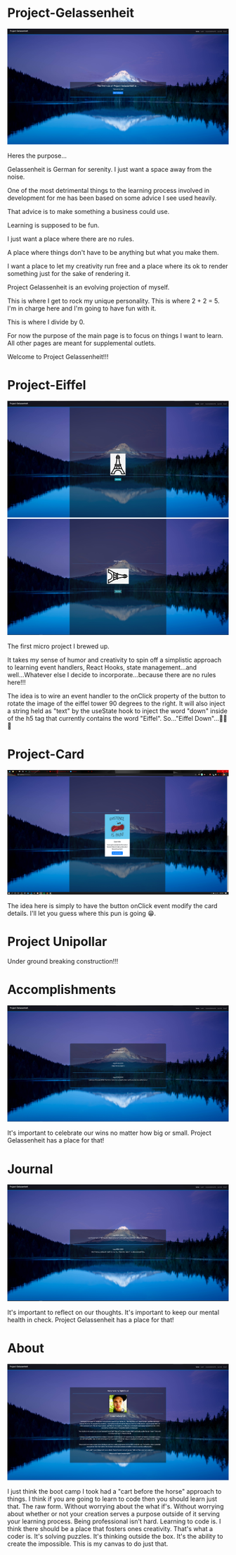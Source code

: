 # Project-Gelassenheit

![](projectGelassenheit.jpeg)

Heres the purpose...

Gelassenheit is German for serenity. I just want a space away from the noise.

One of the most detrimental things to the learning process involved in development for me has been based on some advice I see used heavily.

That advice is to make something a business could use.

Learning is supposed to be fun.

I just want a place where there are no rules.

A place where things don't have to be anything but what you make them.

I want a place to let my creativity run free and a place where its ok to render something just for the sake of rendering it.

Project Gelassenheit is an evolving projection of myself.

This is where I get to rock my unique personality. This is where 2 + 2 = 5. I'm in charge here and I'm going to have fun with it.

This is where I divide by 0.

For now the purpose of the main page is to focus on things I want to learn. All other pages are meant for supplemental outlets.

Welcome to Project Gelassenheit!!!

# Project-Eiffel

![](eiffel.jpeg)
![](eiffelDown.jpeg)

The first micro project I brewed up.

It takes my sense of humor and creativity to spin off a simplistic approach to learning event handlers, React Hooks, state management...and well...Whatever else I decide to incorporate...because there are no rules here!!!

The idea is to wire an event handler to the onClick property of the button to rotate the image of the eiffel tower 90 degrees to the right. It will also inject a string held as "text" by the useState hook to inject the word "down" inside of the h5 tag that currently contains the word "Eiffel". So..."Eiffel Down"...🤣🤣🤣

# Project-Card

![](Card.jpeg)

The idea here is simply to have the button onClick event modify the card details. I'll let you guess where this pun is going 😁.

# Project Unipollar

Under ground breaking construction!!!

# Accomplishments

![](Accomplishments.jpeg)

It's important to celebrate our wins no matter how big or small. Project Gelassenheit has a place for that!

# Journal

![](Journal.jpeg)

It's important to reflect on our thoughts. It's important to keep our mental health in check. Project Gelassenheit has a place for that!

# About

![](About.jpeg)

I just think the boot camp I took had a "cart before the horse" approach to things. I think if you are going to learn to code then you should learn just that. The raw form. Without worrying about the what if's. Without worrying about whether or not your creation serves a purpose outside of it serving your learning process. Being professional isn't hard. Learning to code is. I think there should be a place that fosters ones creativity. That's what a coder is. It's solving puzzles. It's thinking outside the box. It's the ability to create the impossible. This is my canvas to do just that.
